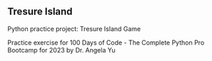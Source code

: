 ## Tresure Island
Python practice project: Tresure Island Game

Practice exercise for 100 Days of Code - The Complete Python Pro Bootcamp for 2023 by Dr. Angela Yu
